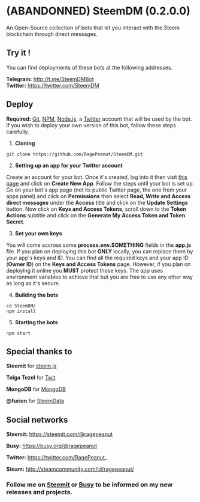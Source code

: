 # (ABANDONNED) SteemDM (0.2.0.0)
An Open-Source collection of bots that let you interact with the Steem blockchain through direct messages.

## Try it !
You can find deployments of these bots at the following addresses.

**Telegram:** http://t.me/SteemDMBot<br>
**Twitter:** https://twitter.com/SteemDM

## Deploy
**Required:** [Git](https://git-scm.com/), [NPM](https://www.npmjs.com/), [Node.js](https://nodejs.org/), a [Twitter](https://twitter.com/) account that will be used by the bot. If you wish to deploy your own version of this bot, follow these steps carefully.
1. **Cloning**
```
git clone https://github.com/RagePeanut/SteemDM.git
```
2. **Setting up an app for your Twitter account**

Create an account for your bot. Once it's created, log into it then visit [this page](https://apps.twitter.com/) and click on **Create New App**. Follow the steps until your bot is set up. Go on your bot's app page (not its public Twitter page, the one from your apps panel) and click on **Permissions** then select **Read, Write and Access direct messages** under the **Access** title and click on the **Update Settings** button. Now click on **Keys and Access Tokens**, scroll down to the **Token Actions** subtitle and click on the **Generate My Access Token and Token Secret**.

3. **Set your own keys**

You will come accross some **process.env.SOMETHING** fields in the **app.js** file. If you plan on deploying this bot **ONLY** locally, you can replace them by your app's keys and ID. You can find all the required keys and your app ID (**Owner ID**) on the **Keys and Access Tokens** page. However, if you plan on deploying it online you **MUST** protect those keys. The app uses environment variables to achieve that but you are free to use any other way as long as it's secure.

4. **Building the bots**
```
cd SteemDM/
npm install
```
5. **Starting the bots**
```
npm start
```

## Special thanks to
**Steemit** for [steem.js](https://github.com/steemit/steem-js)

**Tolga Tezel** for [Twit](https://github.com/ttezel/twit)

**MongoDB** for [MongoDB](https://github.com/mongodb/node-mongodb-native)

**@furion** for [SteemData](https://github.com/SteemData)

## Social networks
**Steemit:** https://steemit.com/@ragepeanut

**Busy:** https://busy.org/@ragepeanut

**Twitter:** https://twitter.com/RagePeanut_

**Steam:** http://steamcommunity.com/id/ragepeanut/

### Follow me on [Steemit](https://steemit.com/@ragepeanut) or [Busy](https://busy.org/@ragepeanut) to be informed on my new releases and projects.
